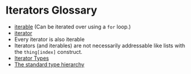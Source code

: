 # Iterators Glossary

* [iterable](https://docs.python.org/glossary.html#term-iterable) (Can be iterated over using a `for` loop.)
* [iterator](https://docs.python.org/glossary.html#term-iterator)
* Every iterator is also iterable
* Iterators (and iterables) are not necessarily addressable like lists with the `thing[index]` construct.
* [Iterator Types](https://docs.python.org/library/stdtypes.html#typeiter)
* [The standard type hierarchy](https://docs.python.org/reference/datamodel.html#types)


